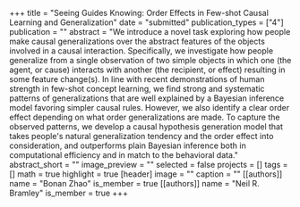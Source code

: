 +++
title = "Seeing Guides Knowing: Order Effects in Few-shot Causal Learning and Generalization"
date = "submitted"
publication_types = ["4"]
publication = ""
abstract = "We introduce a novel task exploring how people make causal generalizations over the abstract features of the objects involved in a causal interaction.  Specifically, we investigate how people generalize from a single observation of two simple objects in which one (the agent, or cause) interacts with another (the recipient, or effect) resulting in some feature change(s). In line with recent demonstrations of human strength in few-shot concept learning, we find strong and systematic patterns of generalizations that are well explained by a Bayesian inference model favoring simpler causal rules. However, we also identify a clear order effect depending on what order generalizations are made. To capture the observed patterns, we develop a causal hypothesis generation model that takes people's natural generalization tendency and the order effect into consideration, and outperforms plain Bayesian inference both in computational efficiency and in match to the behavioral data."
abstract_short = ""
image_preview = ""
selected = false
projects = []
tags = []
math = true
highlight = true
[header]
image = ""
caption = ""
[[authors]]
	name = "Bonan Zhao"
	is_member = true
[[authors]]
	name = "Neil R. Bramley"
	is_member = true
+++
